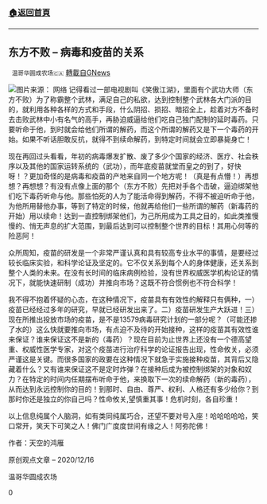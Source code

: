###  [:house:返回首頁](https://github.com/ourhimalayas/txt)
---

## 东方不败 &#8211; 病毒和疫苗的关系
` 温哥华圆成农场🇨🇦` [轉載自GNews](https://gnews.org/zh-hans/653353/)

![]()![](https://gnews-media-offload.s3.amazonaws.com/wp-content/uploads/2020/12/15182710/%E4%B8%9C%E6%96%B9%E4%B8%8D%E8%B4%A51.jpg)图片来源： 网络
记得看过一部电视剧叫《笑傲江湖》，里面有个武功大师（东方不败）为了称霸整个武林，满足自己的私欲，达到控制整个武林各大门派的目的，就利用各种各样的方式和手段，什么阴招、损招、暗招全上，趁着对方不备时去击败武林中小有名气的高手，再胁迫威逼给他们吃自己独门配制的延时毒药。只要听命于他，到时就会给他们所谓的解药，而这个所谓的解药又是下一个毒药的开始。如果不听话胆敢反抗，就得不到续命解药，到特定时间就会立即暴毙身亡！

现在再回过头看看，年初的病毒爆发扩散、废了多少个国家的经济、医疗、社会秩序以及其他的国家运转系统的（武功），而年底疫苗就堂而皇之的到了，好快呀！？更加奇怪的是病毒和疫苗的产地来自同一个地方呢！（真是有点懵！）再想想？再想想？有没有点像上面的那个（东方不败）先把对手各个击破，逼迫绑架他们吃下毒药听命与他。那些怕死的人为了能活命得到解药，不得不被迫听命于他，为他所用替他办事，等到了特定的时候，他就再给他们一些所谓的解药（新毒药的开始）用以续命！达到一直控制绑架他们，为己所用成为工具之目的，如此类推慢慢的、悄无声息的扩大范围，到最后达到可以控制整个世界的目标！其用心何等的险恶阿！

众所周知，疫苗的研发是一个非常严谨认真和具有较高专业水平的事情，是要经过较长临床实验，和科学论证及坚定的。它不仅关系到每个人的身体健康，还关系到整个人类的未来。在没有长时间的临床病例检验，没有世界权威医学机构论证的情况下，就能快速研制（成功）并推向市场？这既不符合惯例也不符合科学！

我不得不抱着怀疑的心态，在这种情况下，疫苗具有有效性的解释只有俩种，一）疫苗已经经过多年的研究，早就已经研发出来了。二）疫苗研发生产大跃进！三）现在所推出投放市场的疫苗，是不是13579病毒研究计划的一部分呢？（可能还掺了水的）这么快就要推向市场，有点迫不及待的开始接种，这样的疫苗其有效性谁来保证？谁来保证这不是新的（毒药）？现在目前为止世界上还没有一个德高望重、权威性医学专家，对这个疫苗进行治疗科学的论证报告出现，性命攸关，必须严谨这是关键。而很多国家的政要在这种情况下就急于实施接种疫苗，其背后又隐藏着什么？又有谁来保证这不是定时炸弹？在接种后成为被控制绑架的对象和奴力？在特定的时间内任期摆布听命于他，来换取下一次的续命解药（新的毒药），从而达到永远控制你的目的！到那时、自由、尊严、权利、人格还有多少给你？到那时你还是独立的你自己吗？性命攸关,望慎重其事！危机时刻，各自珍重！

以上信息纯属个人脑洞，如有类同纯属巧合，还望不要对号入座！哈哈哈哈哈，笑口常开，笑天下可笑之人！佛门广度度世间有缘之人！阿弥陀佛！

作者：天空的鸿雁

原创观点文章 – 2020/12/16

温哥华圆成农场

0
